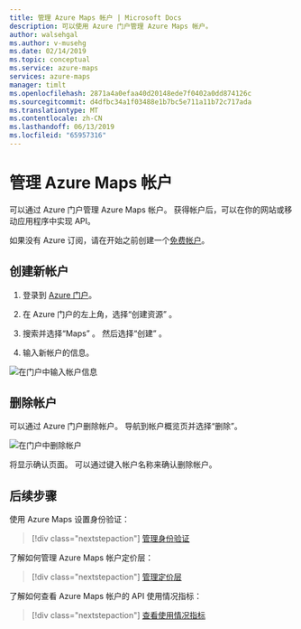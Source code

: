 ```yaml
---
title: 管理 Azure Maps 帐户 | Microsoft Docs
description: 可以使用 Azure 门户管理 Azure Maps 帐户。
author: walsehgal
ms.author: v-musehg
ms.date: 02/14/2019
ms.topic: conceptual
ms.service: azure-maps
services: azure-maps
manager: timlt
ms.openlocfilehash: 2871a4a0efaa40d20148ede7f0402a0dd874126c
ms.sourcegitcommit: d4dfbc34a1f03488e1b7bc5e711a11b72c717ada
ms.translationtype: MT
ms.contentlocale: zh-CN
ms.lasthandoff: 06/13/2019
ms.locfileid: "65957316"
---
```

# <a name="manage-your-azure-maps-account"></a>管理 Azure Maps 帐户

可以通过 Azure 门户管理 Azure Maps 帐户。 获得帐户后，可以在你的网站或移动应用程序中实现 API。

如果没有 Azure 订阅，请在开始之前创建一个[免费帐户](https://azure.microsoft.com/free/?WT.mc_id=A261C142F)。

## <a name="create-a-new-account"></a>创建新帐户

1. 登录到 [Azure 门户](https://portal.azure.com)。

2. 在 Azure 门户的左上角，选择“创建资源”  。

3. 搜索并选择“Maps”  。 然后选择“创建”  。

4. 输入新帐户的信息。

![在门户中输入帐户信息](./media/how-to-manage-account-keys/new-account-portal.png)

## <a name="delete-an-account"></a>删除帐户

可以通过 Azure 门户删除帐户。 导航到帐户概览页并选择“删除”。 

![在门户中删除帐户](./media/how-to-manage-account-keys/account-delete-portal.png)

将显示确认页面。 可以通过键入帐户名称来确认删除帐户。

## <a name="next-steps"></a>后续步骤

使用 Azure Maps 设置身份验证：
> [!div class="nextstepaction"]
> [管理身份验证](how-to-manage-authentication.md)

了解如何管理 Azure Maps 帐户定价层：
> [!div class="nextstepaction"] 
> [管理定价层](how-to-manage-pricing-tier.md)

了解如何查看 Azure Maps 帐户的 API 使用情况指标：
> [!div class="nextstepaction"] 
> [查看使用情况指标](how-to-view-api-usage.md)
